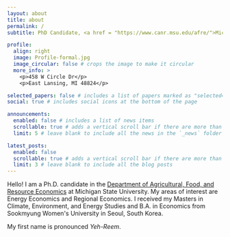 ```yaml
---
layout: about
title: about
permalink: /
subtitle: PhD Candidate, <a href = "https://www.canr.msu.edu/afre/">Michigan State University</a>

profile:
  align: right
  image: Profile-formal.jpg
  image_circular: false # crops the image to make it circular
  more_info: >
    <p>458 W Circle Dr</p>
    <p>East Lansing, MI 48824</p>

selected_papers: false # includes a list of papers marked as "selected={true}"
social: true # includes social icons at the bottom of the page

announcements:
  enabled: false # includes a list of news items
  scrollable: true # adds a vertical scroll bar if there are more than 3 news items
  limit: 5 # leave blank to include all the news in the `_news` folder

latest_posts:
  enabled: false
  scrollable: true # adds a vertical scroll bar if there are more than 3 new posts items
  limit: 3 # leave blank to include all the blog posts
---
```


Hello!
I am a Ph.D. candidate in the [Department of Agricultural, Food, and Resource Economics](https://www.canr.msu.edu/afre/) at Michigan State University. My areas of interest are Energy Economics and Regional Economics. I received my Masters in Climate, Environment, and Energy Studies and B.A. in Economics from Sookmyung Women's University in Seoul, South Korea.

My first name is pronounced _Yeh-Reem_.

<!-- I am also enthusiastic about crochet, playing electric guitar and coding mobile productivity applications 😎 -->
